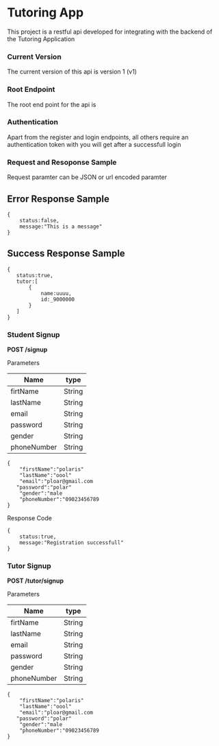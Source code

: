 # Tutoring App
This project is a restful api developed for integrating with the backend of the Tutoring Application
### Current Version
The current version of this api is version 1 (v1)
### Root Endpoint
The root end point for the api is 
### Authentication
Apart from the register and login endpoints, all others require an authentication token with you will get after a successfull login
### Request and Resoponse Sample

Request paramter can be JSON or url encoded paramter

## Error  Response Sample
```
{
    status:false,
    message:"This is a message"
}
``` 
## Success Response Sample
 ```
{
    status:true,
    tutor:[
        {
            name:uuuu,
            id:_9000000
        }
    ]
}
```


### Student Signup
__POST /signup__


Parameters

Name | type
------------ | -------------
firtName | String
lastName | String
email | String
password | String
gender | String
phoneNumber | String
```
{
    "firstName":"polaris"
    "lastName":"oool"
    "email":"ploar@gmail.com
   "password":"polar"
    "gender":"male
    "phoneNumber":"09023456789
}
```
Response Code
```
{
    status:true,
    message:"Registration successfull"
}
```
### Tutor Signup
__POST /tutor/signup__

Parameters

Name | type
------------ | -------------
firtName | String
lastName | String
email | String
password | String
gender | String
phoneNumber | String


```
{
    "firstName":"polaris"
    "lastName":"oool"
    "email":"ploar@gmail.com
   "password":"polar"
    "gender":"male
    "phoneNumber":"09023456789
}
```



